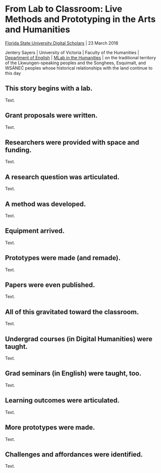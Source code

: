 # From Lab to Classroom: Live Methods and Prototyping in the Arts and Humanities

[Florida State University Digital Scholars](https://digitalscholars.wordpress.com/2018/03/10/prototyping-as-pedagogy/) | 23 March 2018 

Jentery Sayers | University of Victoria | Faculty of the Humanities | [Department of English](https://www.uvic.ca/humanities/english/) | [MLab in the Humanities](http://maker.uvic.ca/) | on the traditional territory of the Lkwungen-speaking peoples and the Songhees, Esquimalt, and WSÁNEĆ peoples whose historical relationships with the land continue to this day

## This story begins with a lab.

Text.

## Grant proposals were written.

Text.

## Researchers were provided with space and funding. 

Text.

## A research question was articulated. 

Text.

## A method was developed.

Text.

## Equipment arrived. 

Text.

## Prototypes were made (and remade).

Text.

## Papers were even published. 

Text.

## All of this gravitated toward the classroom. 

Text.

## Undergrad courses (in Digital Humanities) were taught. 

Text.

## Grad seminars (in English) were taught, too. 

Text.

## Learning outcomes were articulated. 

Text.

## More prototypes were made. 

Text.

## Challenges and affordances were identified.

Text.
